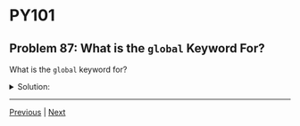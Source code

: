 # PY101
## Problem 87: What is the `global` Keyword For?

What is the `global` keyword for?

<details>
<summary>Solution:</summary>

The `global` keyword is used to declare that a variable inside a function refers to a global variable, allowing you to modify that variable from within the function.

Without `global`, Python treats any variable you assign to inside a function as a local variable.

Examples:
```python
count = 0

def increment():
    global count  # Tell Python we want to modify the global count
    count += 1

increment()
print(count)  # 1

increment()
print(count)  # 2
```

```python
# Without global, this creates a local variable:
value = 10

def try_to_change():
    value = 20  # This creates a NEW local variable
    print(f"Inside: {value}")

try_to_change()  # Inside: 20
print(f"Outside: {value}")  # Outside: 10 (unchanged!)
```

```python
# With global, this modifies the global variable:
value = 10

def actually_change():
    global value  # Now we're referring to the global value
    value = 20
    print(f"Inside: {value}")

actually_change()  # Inside: 20
print(f"Outside: {value}")  # Outside: 20 (changed!)
```

</details>

---

[Previous](86.md) | [Next](88.md)

